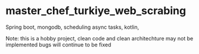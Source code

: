 # master_chef_turkiye_web_scrabing
Spring boot, mongodb, scheduling async tasks, kotlin, 


Note:
this is a hobby project,
clean code and clean architechture may not be implemented
bugs will continue to be fixed

